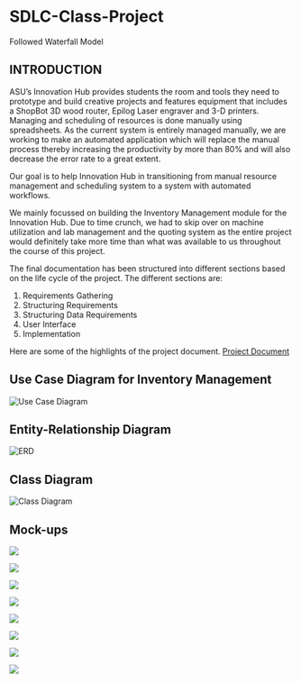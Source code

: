 # SDLC-Class-Project
Followed Waterfall Model

## INTRODUCTION
ASU’s Innovation Hub provides students the room and tools they need to prototype and build creative projects and features equipment that includes a ShopBot 3D wood router, Epilog Laser engraver and 3-D printers. Managing and scheduling of resources is done manually using spreadsheets. As the current system is entirely managed manually, we are working to make an automated application which will replace the manual process thereby increasing the productivity by more than 80% and will also decrease the error rate to a great extent.

Our goal is to help Innovation Hub in transitioning from manual resource management and scheduling system to a system with automated workflows.

We mainly focussed on building the Inventory Management module for the Innovation Hub. Due to time crunch, we had to skip over on machine utilization and lab management and the quoting system as the entire project would definitely take more time than what was available to us throughout the course of this project.

The final documentation has been structured into different sections based on the life cycle of the project. The different sections are:
1.	Requirements Gathering
2.	Structuring Requirements
3.	Structuring Data Requirements
4.	User Interface
5.	Implementation   

Here are some of the highlights of the project document. [Project Document](https://github.com/mvsabhishek/SDLC-Class-Project/blob/master/project_documentation.pdf)

## Use Case Diagram for Inventory Management
![Use Case Diagram](https://github.com/mvsabhishek/SDLC-Class-Project/blob/master/usecase.png)

## Entity-Relationship Diagram
![ERD](https://github.com/mvsabhishek/SDLC-Class-Project/blob/master/ERD.jpg)

## Class Diagram
![Class Diagram](https://github.com/mvsabhishek/SDLC-Class-Project/blob/master/Classdiag.png)

## Mock-ups
![](https://github.com/mvsabhishek/SDLC-Class-Project/blob/master/Add%20to%20menu.PNG)

![](https://github.com/mvsabhishek/SDLC-Class-Project/blob/master/Dashboard.PNG)

![](https://github.com/mvsabhishek/SDLC-Class-Project/blob/master/Inventory%20Menu.PNG)

![](https://github.com/mvsabhishek/SDLC-Class-Project/blob/master/Standard%20Template.PNG)

![](https://github.com/mvsabhishek/SDLC-Class-Project/blob/master/table.PNG)

![](https://github.com/mvsabhishek/SDLC-Class-Project/blob/master/table2.PNG)

![](https://github.com/mvsabhishek/SDLC-Class-Project/blob/master/Update%20Inventory.PNG)

![](https://github.com/mvsabhishek/SDLC-Class-Project/blob/master/Update%20Menu.PNG)

